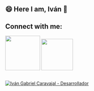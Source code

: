 ## 😄 Here I am, Iván 👋

## Connect with me:
<div style="display: inline_block">
<a href="https://www.linkedin.com/in/ivan-gabriel-caravajal" target="_blank"><img src="https://img.shields.io/badge/-LinkedIn-%230077B5?style=for the-badge&logo=linkedin&logoColor=white" target="_blank" width="110"></a>
<a href="https://github.com/IvanGCGH?tab=repositories"><img src="https://img.shields.io/badge/GitHub-100000?style=for-the-badge&logo=github&logoColor=white" target="_blank" width="100"</a>
</div>

##

![Iván Gabriel Caravajal - Desarrollador](https://user-images.githubusercontent.com/106553827/181830265-6f445ede-7ea6-421c-baf1-b69392c2a913.jpg)


